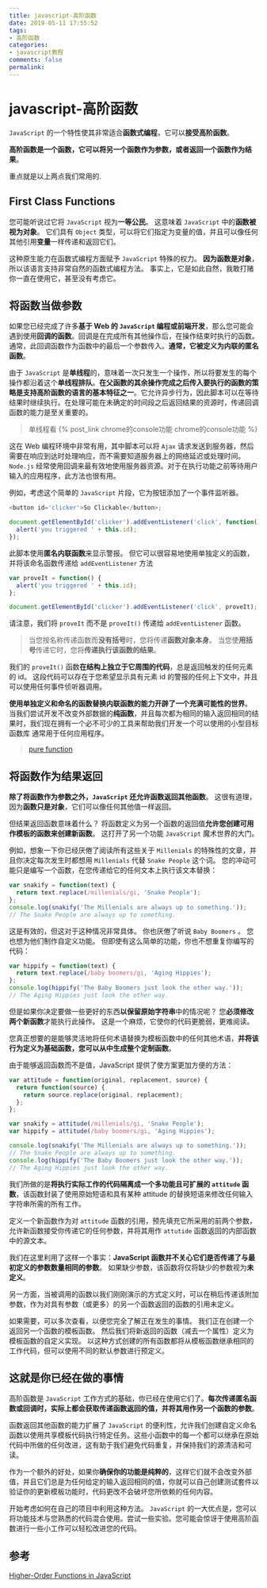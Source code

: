 ```yaml
---
title: javascript-高阶函数
date: 2019-05-11 17:55:52
tags:
- 高阶函数
categories:
- javascript教程
comments: false
permalink:
---
```


# javascript-高阶函数

`JavaScript` 的一个特性使其非常适合**函数式编程**，它可以**接受高阶函数**。

**高阶函数是一个函数，它可以将另一个函数作为参数，或者返回一个函数作为结果**。

重点就是以上两点我们常用的.

## First Class Functions

您可能听说过它将 `JavaScript` 视为**一等公民**。 这意味着 `JavaScript` 中的**函数被视为对象**。 它们具有 `Object` 类型，可以将它们指定为变量的值，并且可以像任何其他引用**变量**一样传递和返回它们。

这种原生能力在函数式编程方面赋予 `JavaScript` 特殊的权力。 **因为函数是对象**，所以该语言支持非常自然的函数式编程方法。 事实上，它是如此自然，我敢打赌你一直在使用它，甚至没有考虑它。

## 将函数当做参数

如果您已经完成了许多**基于 Web 的 `JavaScript` 编程或前端开发**，那么您可能会遇到使用**回调的函数**。回调是在完成所有其他操作后，在操作结束时执行的函数。通常，此回调函数作为函数中的最后一个参数传入。**通常，它被定义为内联的匿名函数**。

由于 `JavaScript` 是**单线程**的，意味着一次只发生一个操作，所以将要发生的每个操作都沿着这个**单线程排队**。**在父函数的其余操作完成之后传入要执行的函数的策略是支持高阶函数的语言的基本特征之一**。它允许异步行为，因此脚本可以在等待结果时继续执行。在处理可能在未确定的时间段之后返回结果的资源时，传递回调函数的能力是至关重要的。

> 单线程看 {% post_link chrome的console功能 chrome的console功能 %}

这在 Web 编程环境中非常有用，其中脚本可以将 `Ajax` 请求发送到服务器，然后需要在响应到达时处理响应，而不需要知道服务器上的网络延迟或处理时间。 `Node.js` 经常使用回调来最有效地使用服务器资源。对于在执行功能之前等待用户输入的应用程序，此方法也很有用。

例如，考虑这个简单的 `JavaScript` 片段，它为按钮添加了一个事件监听器。

```javascript
<button id='clicker'>So Clickable</button>;

document.getElementById('clicker').addEventListener('click', function() {
  alert('you triggered ' + this.id);
});
```

此脚本使用**匿名内联函数**来显示警报。 但它可以很容易地使用单独定义的函数，并将该命名函数传递给 `addEventListener` 方法

```javascript
var proveIt = function() {
  alert('you triggered ' + this.id);
};

document.getElementById('clicker').addEventListener('click', proveIt);
```

请注意，我们将 `proveIt` 而不是 `proveIt()` 传递给 `addEventListener` 函数。

> 当您按名称传递函数而**没有括号**时，您将传递**函数对象本身**。 当您使**用括号**传递它时，您将**传递执行该函数的结果**。

我们的 `proveIt()` 函数**在结构上独立于它周围的代码**，总是返回触发的任何元素的 id。 这段代码可以存在于您希望显示具有元素 id 的警报的任何上下文中，并且可以使用任何事件侦听器调用。

**使用单独定义和命名的函数替换内联函数的能力开辟了一个充满可能性的世界**。 当我们尝试开发不改变外部数据的**纯函数**，并且每次都为相同的输入返回相同的结果时，我们现在拥有一个必不可少的工具来帮助我们开发一个可以使用的小型目标函数库 通常用于任何应用程序。

> [pure function](https://medium.freecodecamp.org/what-is-a-pure-function-in-javascript-acb887375dfe)

## 将函数作为结果返回

**除了将函数作为参数之外，`JavaScript` 还允许函数返回其他函数**。 这很有道理，因为**函数只是对象**，它们可以像任何其他值一样返回。

但结果返回函数意味着什么？ 将函数定义为另一个函数的返回值**允许您创建可用作模板的函数来创建新函数**。 这打开了另一个功能 `JavaScript` 魔术世界的大门。

例如，想象一下你已经厌倦了阅读所有这些关于 `Millenials` 的特殊性的文章，并且你决定每次发生时都想用 `Millenials` 代替 `Snake People` 这个词。 您的冲动可能只是编写一个函数，在您传递给它的任何文本上执行该文本替换：

```javascript
var snakify = function(text) {
  return text.replace(/millenials/gi, 'Snake People');
};
console.log(snakify('The Millenials are always up to something.'));
// The Snake People are always up to something.
```

这是有效的，但这对于这种情况非常具体。 你也厌倦了听说 `Baby Boomers` 。 您也想为他们制作自定义功能。 但即使有这么简单的功能，你也不想重复你编写的代码：

```javascript
var hippify = function(text) {
  return text.replace(/baby boomers/gi, 'Aging Hippies');
};
console.log(hippify('The Baby Boomers just look the other way.'));
// The Aging Hippies just look the other way.
```

但是如果你决定要做一些更好的东西**以保留原始字符串**中的情况呢？ 您**必须修改两个新函数**才能执行此操作。 这是一个麻烦，它使你的代码更脆弱，更难阅读。

您真正想要的是能够灵活地将任何术语替换为模板函数中的任何其他术语，**并将该行为定义为基础函数，您可以从中生成整个定制函数**。

由于能够返回函数而不是值，JavaScript 提供了使方案更加方便的方法：

```javascript
var attitude = function(original, replacement, source) {
  return function(source) {
    return source.replace(original, replacement);
  };
};

var snakify = attitude(/millenials/gi, 'Snake People');
var hippify = attitude(/baby boomers/gi, 'Aging Hippies');

console.log(snakify('The Millenials are always up to something.'));
// The Snake People are always up to something.
console.log(hippify('The Baby Boomers just look the other way.'));
// The Aging Hippies just look the other way.
```

我们所做的是**将执行实际工作的代码隔离成一个多功能且可扩展的 `attitude` 函数**，该函数封装了使用原始短语和具有某种 attitude 的替换短语来修改任何输入字符串所需的所有工作。

定义一个新函数作为对 `attitude` 函数的引用，预先填充它所采用的前两个参数，允许新函数接受你传递它的任何参数，并将其用作 `attutide` 函数返回的内部函数中的源文本。

我们在这里利用了这样一个事实：**JavaScript 函数并不关心它们是否传递了与最初定义的参数数量相同的参数**。 如果缺少参数，该函数将仅将缺少的参数视为**未定义**。

另一方面，当被调用的函数以我们刚刚演示的方式定义时，可以在稍后传递该附加参数，作为对具有参数（或更多）的另一个函数返回的函数的引用未定义。

如果需要，可以多次查看，以便您完全了解正在发生的事情。 我们正在创建一个返回另一个函数的模板函数。 然后我们将新返回的函数（减去一个属性）定义为模板函数的自定义实现。 以这种方式创建的所有函数都将从模板函数继承相同的工作代码，但可以使用不同的默认参数进行预定义。

## 这就是你已经在做的事情

高阶函数是 `JavaScript` 工作方式的基础，你已经在使用它们了。**每次传递匿名函数或回调时，实际上都会获取传递函数返回的值，并将其用作另一个函数的参数**。

函数返回其他函数的能力扩展了 `JavaScript` 的便利性，允许我们创建自定义命名函数以使用共享模板代码执行特定任务。这些小函数中的每一个都可以继承在原始代码中所做的任何改进，这有助于我们避免代码重复，并保持我们的源清洁和可读。

作为一个额外的好处，如果你**确保你的功能是纯粹的**，这样它们就不会改变外部值，并且它们总是为任何给定的输入返回相同的值，你就可以自己创建测试套件以验证你的更新模板功能时，代码更改不会破坏您所依赖的任何内容。

开始考虑如何在自己的项目中利用这种方法。 `JavaScript` 的一大优点是，您可以将功能技术与您熟悉的代码混合使用。尝试一些实验。您可能会惊讶于使用高阶函数进行一些小工作可以轻松改进您的代码。

## 参考

[Higher-Order Functions in JavaScript](https://www.sitepoint.com/higher-order-functions-javascript/)
